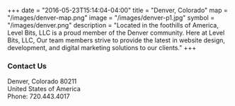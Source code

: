 +++
date = "2016-05-23T15:14:04-04:00"
title = "Denver, Colorado"
map = "/images/denver-map.png"
image = "/images/denver-p1.jpg"
symbol =  "/images/denver.png"
description = "Located in the foothills of America, Level Bits, LLC is a proud member of the Denver community. Here at Level Bits, LLC, Our team members strive to provide the latest in website design, development, and digital marketing solutions to our clients."
+++


### Contact Us

Denver, Colorado 80211<br>
United States of America<br>
Phone: 720.443.4017

